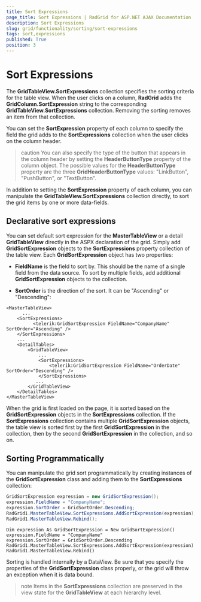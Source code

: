```yaml
---
title: Sort Expressions
page_title: Sort Expressions | RadGrid for ASP.NET AJAX Documentation
description: Sort Expressions
slug: grid/functionality/sorting/sort-expressions
tags: sort,expressions
published: True
position: 3
---
```


# Sort Expressions



The **GridTableView.SortExpressions** collection specifies the sorting criteria for the table view. When the user clicks on a column, **RadGrid** adds the **GridColumn.SortExpression** string to the corresponding **GridTableView.SortExpressions** collection. Removing the sorting removes an item from that collection.

You can set the **SortExpression** property of each column to specify the field the grid adds to the **SortExpressions** collection when the user clicks on the column header.

>caution You can also specify the type of the button that appears in the column header by setting the **HeaderButtonType** property of the column object. The possible values for the **HeaderButtonType** property are the three **GridHeaderButtonType** values: "LinkButton", "PushButton", or "TextButton".
>


In addition to setting the **SortExpression** property of each column, you can manipulate the **GridTableView.SortExpressions** collection directly, to sort the grid items by one or more data-fields.

## Declarative sort expressions

You can set default sort expression for the **MasterTableView** or a detail **GridTableView** directly in the ASPX declaration of the grid. Simply add **GridSortExpression** objects to the **SortExpressions** property collection of the table view. Each **GridSortExpression** object has two properties:

* **FieldName** is the field to sort by. This should be the name of a single field from the data source. To sort by multiple fields, add additional **GridSortExpression** objects to the collection.

* **SortOrder** is the direction of the sort. It can be "Ascending" or "Descending":

````ASP.NET
<MasterTableView>
      ...
    <SortExpressions>
          <telerik:GridSortExpression FieldName="CompanyName" SortOrder="Ascending" />
    </SortExpressions>
    ...
    <DetailTables>
        <GridTableView>
            ...
            <SortExpressions>
                <telerik:GridSortExpression FieldName="OrderDate" SortOrder="Descending" />
            </SortExpressions>
           ...
        </GridTableView>
    </DetailTables>
</MasterTableView>
````



When the grid is first loaded on the page, it is sorted based on the **GridSortExpression** objects in the **SortExpressions** collection. If the **SortExpressions** collection contains multiple **GridSortExpression** objects, the table view is sorted first by the first **GridSortExpression** in the collection, then by the second **GridSortExpression** in the collection, and so on.

## Sorting Programmatically

You can manipulate the grid sort programmatically by creating instances of the **GridSortExpression** class and adding them to the **SortExpressions** collection:



````C#
GridSortExpression expression = new GridSortExpression();
expression.FieldName = "CompanyName";
expression.SortOrder = GridSortOrder.Descending;
RadGrid1.MasterTableView.SortExpressions.AddSortExpression(expression);
RadGrid1.MasterTableView.Rebind();
````
````VB
Dim expression As GridSortExpression = New GridSortExpression()
expression.FieldName = "CompanyName"
expression.SortOrder = GridSortOrder.Descending
RadGrid1.MasterTableView.SortExpressions.AddSortExpression(expression)
RadGrid1.MasterTableView.Rebind()
````


Sorting is handled internally by a DataView. Be sure that you specify the properties of the **GridSortExpression** class properly, or the grid will throw an exception when it is data bound.

>note Items in the **SortExpressions** collection are preserved in the view state for the **GridTableView** at each hierarchy level.
>

